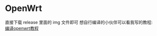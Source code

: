 # OpenWrt

直接下载 release 里面的 img 文件即可
想自行编译的小伙伴可以看我写的教程:
[编译openwrt教程](https://lmxyz.xyz/2022/10/31/openwrt-compile/)
